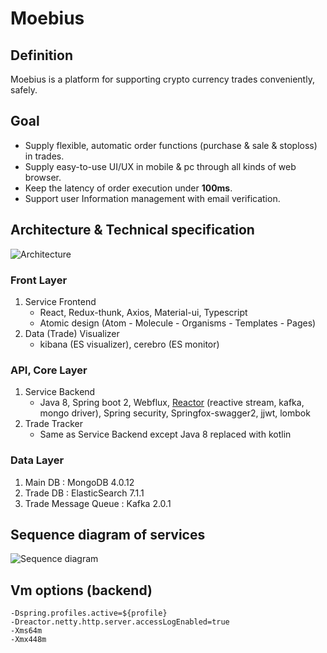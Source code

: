 # Moebius

## Definition
Moebius is a platform for supporting crypto currency trades conveniently, safely.

## Goal
* Supply flexible, automatic order functions (purchase & sale & stoploss) in trades.
* Supply easy-to-use UI/UX in mobile & pc through all kinds of web browser.
* Keep the latency of order execution under **100ms**.
* Support user Information management with email verification.

## Architecture & Technical specification
![Architecture](https://user-images.githubusercontent.com/15190229/68171840-beb35580-ffb8-11e9-8084-dbfab6431819.png)
### Front Layer

1. Service Frontend
   * React, Redux-thunk, Axios, Material-ui, Typescript
   * Atomic design (Atom - Molecule - Organisms - Templates - Pages)
2. Data (Trade) Visualizer
   * kibana (ES visualizer), cerebro (ES monitor)

### API, Core Layer

1. Service Backend
   * Java 8, Spring boot 2, Webflux, [Reactor](https://projectreactor.io) (reactive stream, kafka, mongo driver), Spring security, Springfox-swagger2, jjwt, lombok
2. Trade Tracker
   * Same as Service Backend except Java 8 replaced with kotlin

### Data Layer

1. Main DB : MongoDB 4.0.12
2. Trade DB : ElasticSearch 7.1.1
3. Trade Message Queue : Kafka 2.0.1

## Sequence diagram of services
![Sequence diagram](https://user-images.githubusercontent.com/15190229/68497952-0ed03780-0299-11ea-9fd7-14406aa5d912.png)

## Vm options (backend)
```
-Dspring.profiles.active=${profile}
-Dreactor.netty.http.server.accessLogEnabled=true
-Xms64m
-Xmx448m
```
